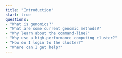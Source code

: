 ```yaml
---
title: "Introduction"
start: true
questions:
- "What is genomics?"
- "What are some current genomic methods?"
- "Why learn about the command-line?"
- "Why use a high-performance computing cluster?"
- "How do I login to the cluster?"
- "Where can I get help?"
---
```


